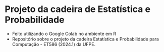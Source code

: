 # Projeto da cadeira de Estatística e Probabilidade
- Feito utilizando o Google Colab no ambiente em R
- Repositório sobre o projeto da cadeira Estatística e Probabilidade para Computação - ET586 (2024.1) da UFPE.
